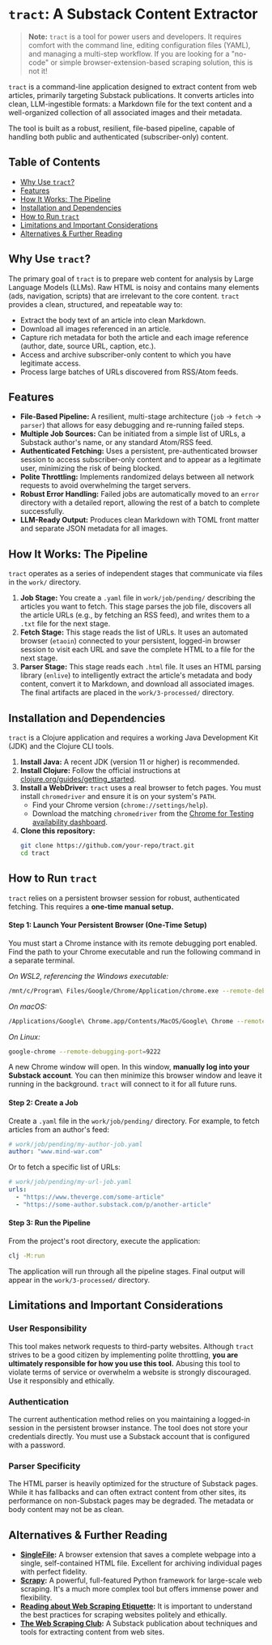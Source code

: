 # `tract`: A Substack Content Extractor

> **Note:** `tract` is a tool for power users and developers. It requires comfort with the command line, editing configuration files (YAML), and managing a multi-step workflow. If you are looking for a "no-code" or simple browser-extension-based scraping solution, this is not it!

`tract` is a command-line application designed to extract content from web articles, primarily targeting Substack publications. It converts articles into clean, LLM-ingestible formats: a Markdown file for the text content and a well-organized collection of all associated images and their metadata.

The tool is built as a robust, resilient, file-based pipeline, capable of handling both public and authenticated (subscriber-only) content.

## Table of Contents
- [Why Use `tract`?](#why-use-tract)
- [Features](#features)
- [How It Works: The Pipeline](#how-it-works-the-pipeline)
- [Installation and Dependencies](#installation-and-dependencies)
- [How to Run `tract`](#how-to-run-tract)
- [Limitations and Important Considerations](#limitations-and-important-considerations)
- [Alternatives & Further Reading](#alternatives--further-reading)

## Why Use `tract`?

The primary goal of `tract` is to prepare web content for analysis by Large Language Models (LLMs). Raw HTML is noisy and contains many elements (ads, navigation, scripts) that are irrelevant to the core content. `tract` provides a clean, structured, and repeatable way to:

-   Extract the body text of an article into clean Markdown.
-   Download all images referenced in an article.
-   Capture rich metadata for both the article and each image reference (author, date, source URL, caption, etc.).
-   Access and archive subscriber-only content to which you have legitimate access.
-   Process large batches of URLs discovered from RSS/Atom feeds.

## Features

-   **File-Based Pipeline:** A resilient, multi-stage architecture (`job` -> `fetch` -> `parser`) that allows for easy debugging and re-running failed steps.
-   **Multiple Job Sources:** Can be initiated from a simple list of URLs, a Substack author's name, or any standard Atom/RSS feed.
-   **Authenticated Fetching:** Uses a persistent, pre-authenticated browser session to access subscriber-only content and to appear as a legitimate user, minimizing the risk of being blocked.
-   **Polite Throttling:** Implements randomized delays between all network requests to avoid overwhelming the target servers.
-   **Robust Error Handling:** Failed jobs are automatically moved to an `error` directory with a detailed report, allowing the rest of a batch to complete successfully.
-   **LLM-Ready Output:** Produces clean Markdown with TOML front matter and separate JSON metadata for all images.

## How It Works: The Pipeline

`tract` operates as a series of independent stages that communicate via files in the `work/` directory.

1.  **Job Stage:** You create a `.yaml` file in `work/job/pending/` describing the articles you want to fetch. This stage parses the job file, discovers all the article URLs (e.g., by fetching an RSS feed), and writes them to a `.txt` file for the next stage.
2.  **Fetch Stage:** This stage reads the list of URLs. It uses an automated browser (`etaoin`) connected to your persistent, logged-in browser session to visit each URL and save the complete HTML to a file for the next stage.
3.  **Parser Stage:** This stage reads each `.html` file. It uses an HTML parsing library (`enlive`) to intelligently extract the article's metadata and body content, convert it to Markdown, and download all associated images. The final artifacts are placed in the `work/3-processed/` directory.

## Installation and Dependencies

`tract` is a Clojure application and requires a working Java Development Kit (JDK) and the Clojure CLI tools.

1.  **Install Java:** A recent JDK (version 11 or higher) is recommended.
2.  **Install Clojure:** Follow the official instructions at [clojure.org/guides/getting_started](https://clojure.org/guides/getting_started).
3.  **Install a WebDriver:** `tract` uses a real browser to fetch pages. You must install `chromedriver` and ensure it is on your system's `PATH`.
    -   Find your Chrome version (`chrome://settings/help`).
    -   Download the matching `chromedriver` from the [Chrome for Testing availability dashboard](https://googlechromelabs.github.io/chrome-for-testing/).
4.  **Clone this repository:**
    ```bash
    git clone https://github.com/your-repo/tract.git
    cd tract
    ```

## How to Run `tract`

`tract` relies on a persistent browser session for robust, authenticated fetching. This requires a **one-time manual setup.**

#### Step 1: Launch Your Persistent Browser (One-Time Setup)

You must start a Chrome instance with its remote debugging port enabled. Find the path to your Chrome executable and run the following command in a separate terminal.

*On WSL2, referencing the Windows executable:*
```bash
/mnt/c/Program\ Files/Google/Chrome/Application/chrome.exe --remote-debugging-port=9222
```
*On macOS:*
```bash
/Applications/Google\ Chrome.app/Contents/MacOS/Google\ Chrome --remote-debugging-port=9222
```
*On Linux:*
```bash
google-chrome --remote-debugging-port=9222
```

A new Chrome window will open. In this window, **manually log into your Substack account**. You can then minimize this browser window and leave it running in the background. `tract` will connect to it for all future runs.

#### Step 2: Create a Job

Create a `.yaml` file in the `work/job/pending/` directory. For example, to fetch articles from an author's feed:

```yaml
# work/job/pending/my-author-job.yaml
author: "www.mind-war.com"
```

Or to fetch a specific list of URLs:

```yaml
# work/job/pending/my-url-job.yaml
urls:
  - "https://www.theverge.com/some-article"
  - "https://some-author.substack.com/p/another-article"
```

#### Step 3: Run the Pipeline

From the project's root directory, execute the application:

```bash
clj -M:run
```

The application will run through all the pipeline stages. Final output will appear in the `work/3-processed/` directory.

## Limitations and Important Considerations

### User Responsibility
This tool makes network requests to third-party websites. Although `tract` strives to be a good citizen by implementing polite throttling, **you are ultimately responsible for how you use this tool.** Abusing this tool to violate terms of service or overwhelm a website is strongly discouraged. Use it responsibly and ethically.

### Authentication
The current authentication method relies on you maintaining a logged-in session in the persistent browser instance. The tool does not store your credentials directly. You must use a Substack account that is configured with a password.

### Parser Specificity
The HTML parser is heavily optimized for the structure of Substack pages. While it has fallbacks and can often extract content from other sites, its performance on non-Substack pages may be degraded. The metadata or body content may not be as clean.

## Alternatives & Further Reading

-   **[SingleFile](https://github.com/gildas-lormeau/SingleFile):** A browser extension that saves a complete webpage into a single, self-contained HTML file. Excellent for archiving individual pages with perfect fidelity.
-   **[Scrapy](https://scrapy.org/):** A powerful, full-featured Python framework for large-scale web scraping. It's a much more complex tool but offers immense power and flexibility.
-   **[Reading about Web Scraping Etiquette](https://www.zenrows.com/blog/web-scraping-etiquette):** It is important to understand the best practices for scraping websites politely and ethically.
-   **[The Web Scraping Club](https://substack.thewebscraping.club/):** A Substack publication about techniques and tools for extracting content from web sites.
